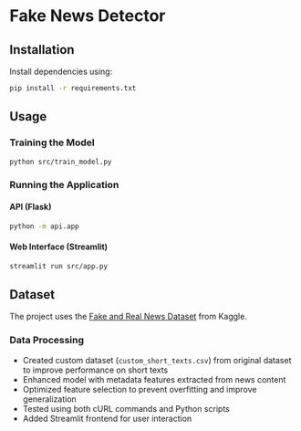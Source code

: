 # Fake News Detector
## Installation
Install dependencies using:
```bash
pip install -r requirements.txt
```

## Usage
### Training the Model
```bash
python src/train_model.py
```

### Running the Application
#### API (Flask)
```bash
python -m api.app
```

#### Web Interface (Streamlit)
```bash
streamlit run src/app.py
```

## Dataset
The project uses the [Fake and Real News Dataset](https://www.kaggle.com/datasets/clmentbisaillon/fake-and-real-news-dataset?select=True.csv) from Kaggle.

### Data Processing
- Created custom dataset (`custom_short_texts.csv`) from original dataset to improve performance on short texts
- Enhanced model with metadata features extracted from news content
- Optimized feature selection to prevent overfitting and improve generalization
- Tested using both cURL commands and Python scripts
- Added Streamlit frontend for user interaction 

